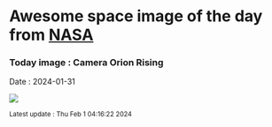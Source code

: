 
# Awesome space image of the day from [NASA](https://api.nasa.gov/)

### Today image : Camera Orion Rising
Date : 2024-01-31

![](https://apod.nasa.gov/apod/image/2401/OrionRising_Slipko_960.jpg)

<small>Latest update : Thu Feb  1 04:16:22 2024</small>
        